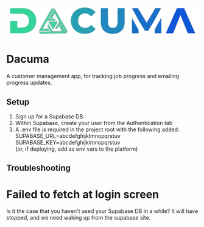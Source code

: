 ![Dacuma logo](public/dacuma2_transparentBg.png)

# Dacuma

A customer management app, for tracking job progress and emailing progress updates.

## Setup

1. Sign up for a Supabase DB
2. Within Supabase, create your user from the Authentication tab
3. A .env file is required in the project root with the following added:\
   SUPABASE_URL=abcdefghijklmnopqrstuv\
   SUPABASE_KEY=abcdefghijklmnopqrstuv\
   (or, if deploying, add as env vars to the platform)

## Troubleshooting

# Failed to fetch at login screen

Is it the case that you haven't used your Supabase DB in a while? It will have stopped, and we need waking up from the supabase site.
